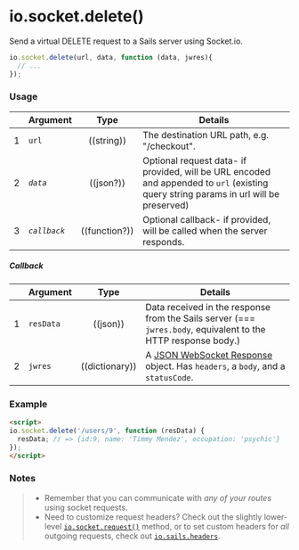 # io.socket.delete()

Send a virtual DELETE request to a Sails server using Socket.io.

```js
io.socket.delete(url, data, function (data, jwres){
  // ...
});
```


### Usage

|   | Argument   | Type         | Details |
|---|------------|:------------:|---------|
| 1 | `url`      | ((string))   | The destination URL path, e.g. "/checkout".
| 2 | _`data`_     | ((json?))    | Optional request data- if provided, will be URL encoded and appended to `url` (existing query string params in url will be preserved)
| 3 | _`callback`_ | ((function?)) | Optional callback- if provided, will be called when the server responds.

##### Callback

|   | Argument  | Type         | Details |
|---|-----------|:------------:|---------|
| 1 | `resData` | ((json))        | Data received in the response from the Sails server (=== `jwres.body`, equivalent to the HTTP response body.)
| 2 | `jwres`   | ((dictionary))      | A [JSON WebSocket Response](https://github.com/balderdashy/sails-docs/blob/master/PAGE_NEEDED.md) object.  Has `headers`, a `body`, and a `statusCode`.


### Example

```html
<script>
io.socket.delete('/users/9', function (resData) {
  resData; // => {id:9, name: 'Timmy Mendez', occupation: 'psychic'}
});
</script>
```


### Notes
> + Remember that you can communicate with _any of your routes_ using socket requests.
> + Need to customize request headers?  Check out the slightly lower-level [`io.socket.request()`](http://sailsjs.com/documentation/reference/web-sockets/socket-client/io-socket-request) method, or to set custom headers for _all_ outgoing requests, check out [`io.sails.headers`](http://sailsjs.com/documentation/reference/web-sockets/socket-client/io-sails).


<docmeta name="displayName" value="io.socket.delete()">
<docmeta name="pageType" value="method">
